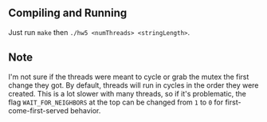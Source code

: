 ## Compiling and Running
Just run `make` then `./hw5 <numThreads> <stringLength>`.
## Note
I'm not sure if the threads were meant to cycle or grab the mutex the first change they got. By default, threads will run in cycles in the order they were created. This is a lot slower with many threads, so if it's problematic, the flag `WAIT_FOR_NEIGHBORS` at the top can be changed from `1` to `0` for first-come-first-served behavior.